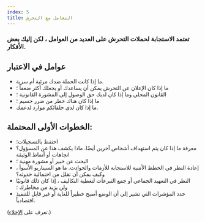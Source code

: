 ```yaml
---
index: 5
title: التعامل مع التحرش
---
```

### تعتمد الاستجابة لحملات التحرش على العديد من العوامل ، لكن إليك بعض الأفكار.

## عوامل في الاعتبار

* ما إذا كانت الحملة ضدك مرئية أم سرية.
* ما إذا كان الإعلان عن التحرش يمكن أن يساعدك أو يجعلك أكثر ضعفاً ؛
* القانون المحلي وما إذا كان لديك حق الوصول إلى المشورة القانونية ؛
* ما إذا كان هناك خطر من ضرر جسيم ؛
* ما إذا كان لدى حلفائكم موارد لدعمك.

## الخطوات الأولى المحتملة:

* احتفظ بالتسجيلات؛
* معرفة ما إذا كان يتم استهداف أشخاص آخرين أيضًا. ماذا يكشف هذا عن المسؤول؟ اتجاهات أو أنماط الوثيقة
* البحث عن خبير أو مشورة مهنية ؛
* إعادة النظر في الخطط الأمنية للاستجابة للأزمات والحوادث. ما هو السيناريو الأسوأ ، وكيف يمكن أن تقلل من احتمالية حدوثه؟
* النظر في التعهيد الجماعي أو جمع التبرعات لتغطية التكاليف ، إذا كان ذلك قانونيًا ولن يزيد من مخاطرك ؛
* حدد المؤشرات التي تشير إلى أن الوضع أصبح خطيراً للغاية أو غير قابل للتنفيذ اقتصادياً.

(تعرف على [الإخلاء](umbrella://incident-response/evacuation).)
